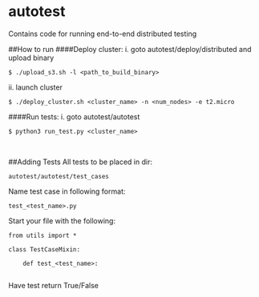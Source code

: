 # autotest
Contains code for running end-to-end distributed testing

##How to run
####Deploy cluster:
i. goto autotest/deploy/distributed and upload binary
```
$ ./upload_s3.sh -l <path_to_build_binary>
```
ii. launch cluster
```
$ ./deploy_cluster.sh <cluster_name> -n <num_nodes> -e t2.micro
```

####Run tests:
i. goto autotest/autotest
```
$ python3 run_test.py <cluster_name>
```
<br>

##Adding Tests
All tests to be placed in dir:
```
autotest/autotest/test_cases
```
Name test case in following format:
```
test_<test_name>.py
```

Start your file with the following:
```
from utils import *

class TestCaseMixin:

	def test_<test_name>:
	

```
Have test return True/False
